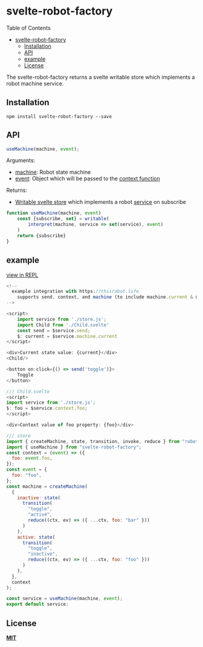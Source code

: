 # svelte-robot-factory

Table of Contents

- [svelte-robot-factory](#svelte-robot-factory)
  - [Installation](#installation)
  - [API](#api)
  - [example](#example)
  - [License](#license)

The svelte-robot-factory returns a svelte writable store which implements a robot machine service.

## Installation

```
npm install svelte-robot-factory --save
```

## API

```javascript
useMachine(machine, event);
```

Arguments:

- [machine](https://thisrobot.life/api/interpret.html#machine): Robot state machine
- [event](https://thisrobot.life/api/interpret.html#event): Object which will be passed to the [context function](https://thisrobot.life/api/createMachine.html#context)

Returns:

- [Writable svelte store](https://svelte.dev/docs#writable) which implements a robot [service](https://thisrobot.life/api/interpret.html#service) on subscribe

```javascript
function useMachine(machine, event)
    const {subscribe, set} = writable(
        interpret(machine, service => set(service), event)
    )
    return {subscribe}
}
```

## example

[view in REPL](https://svelte.dev/repl/a9904c210b474bd2ab71d9b7c26c4c38?version=3.12.1)

```js
<!--
  example integration with https://thisrobot.life
	supports send, context, and machine (to include machine.current & machine.state)
-->

<script>
	import service from './store.js';
	import Child from './Child.svelte'
	const send = $service.send;
	$: current = $service.machine.current
</script>

<div>Current state value: {current}</div>
<Child/>

<button on:click={() => send('toggle')}>
	Toggle
</button>
```

```js
/// Child.svelte
<script>
import service from './store.js';
$: foo = $service.context.foo;
</script>

<div>Context value of foo property: {foo}</div>
```

```js
/// store
import { createMachine, state, transition, invoke, reduce } from "robot3";
import { useMachine } from "svelte-robot-factory";
const context = (event) => ({
  foo: event.foo,
});
const event = {
  foo: "foo",
};
const machine = createMachine(
  {
    inactive: state(
      transition(
        "toggle",
        "active",
        reduce((ctx, ev) => ({ ...ctx, foo: "bar" }))
      )
    ),
    active: state(
      transition(
        "toggle",
        "inactive",
        reduce((ctx, ev) => ({ ...ctx, foo: "foo" }))
      )
    ),
  },
  context
);

const service = useMachine(machine, event);
export default service;
```


## License

**[MIT](https://opensource.org/licenses/MIT)**
